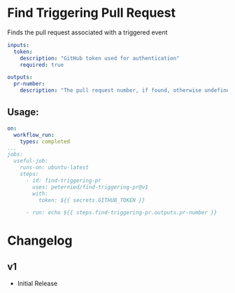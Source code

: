 # Find Triggering Pull Request
Finds the pull request associated with a triggered event


```yaml
inputs:
  token:
    description: "GitHub token used for authentication"
    required: true

outputs:
  pr-number:
    description: "The pull request number, if found, otherwise undefined"
```

## Usage:

```yaml
on:
  workflow_run:
    types: completed
...
jobs:
  useful-job:
    runs-on: ubuntu-latest
    steps:
      - id: find-triggering-pr
        uses: peternied/find-triggering-pr@v1
        with:
          token: ${{ secrets.GITHUB_TOKEN }}

      - run: echo ${{ steps.find-triggering-pr.outputs.pr-number }}
```

# Changelog

## v1
- Initial Release